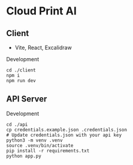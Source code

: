 # Cloud Print AI

## Client
- Vite, React, Excalidraw

Development

```shell
cd ./client
npm i
npm run dev
```

## API Server

Development

```shell
cd ./api
cp credentials.example.json .credentials.json
# Update credentials.json with your api key
python3 -m venv .venv
source .venv/bin/activate
pip install -r requirements.txt
python app.py
```